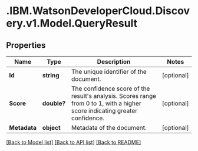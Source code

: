 # .IBM.WatsonDeveloperCloud.Discovery.v1.Model.QueryResult
## Properties

Name | Type | Description | Notes
------------ | ------------- | ------------- | -------------
**Id** | **string** | The unique identifier of the document. | [optional] 
**Score** | **double?** | The confidence score of the result's analysis. Scores range from 0 to 1, with a higher score indicating greater confidence. | [optional] 
**Metadata** | **object** | Metadata of the document. | [optional] 

[[Back to Model list]](../README.md#documentation-for-models) [[Back to API list]](../README.md#documentation-for-api-endpoints) [[Back to README]](../README.md)

